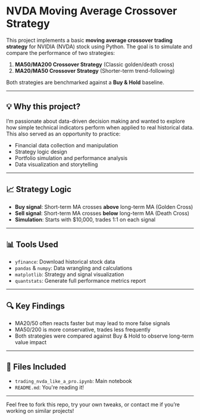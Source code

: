 # NVDA Moving Average Crossover Strategy

This project implements a basic **moving average crossover trading strategy** for NVIDIA (NVDA) stock using Python. The goal is to simulate and compare the performance of two strategies:

1. **MA50/MA200 Crossover Strategy** (Classic golden/death cross)
2. **MA20/MA50 Crossover Strategy** (Shorter-term trend-following)

Both strategies are benchmarked against a **Buy & Hold** baseline.

---

## 💡 Why this project?

I’m passionate about data-driven decision making and wanted to explore how simple technical indicators perform when applied to real historical data. This also served as an opportunity to practice:
- Financial data collection and manipulation
- Strategy logic design
- Portfolio simulation and performance analysis
- Data visualization and storytelling

---

## 📈 Strategy Logic

- **Buy signal**: Short-term MA crosses **above** long-term MA (Golden Cross)
- **Sell signal**: Short-term MA crosses **below** long-term MA (Death Cross)
- **Simulation**: Starts with $10,000, trades 1:1 on each signal

---

## 📊 Tools Used

- `yfinance`: Download historical stock data
- `pandas` & `numpy`: Data wrangling and calculations
- `matplotlib`: Strategy and signal visualization
- `quantstats`: Generate full performance metrics report

---

## 🔍 Key Findings

- MA20/50 often reacts faster but may lead to more false signals
- MA50/200 is more conservative, trades less frequently
- Both strategies were compared against Buy & Hold to observe long-term value impact

---

## 📂 Files Included

- `trading_nvda_like_a_pro.ipynb`: Main notebook
- `README.md`: You're reading it!


---

Feel free to fork this repo, try your own tweaks, or contact me if you’re working on similar projects!
